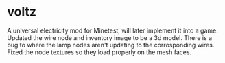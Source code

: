 # voltz
A universal electricity mod for Minetest, will later implement it into a game. Updated the wire node and inventory image to be a 3d model.
There is a bug to where the lamp nodes aren't updating to the corrosponding wires. Fixed the node textures so they load properly on the mesh faces.
